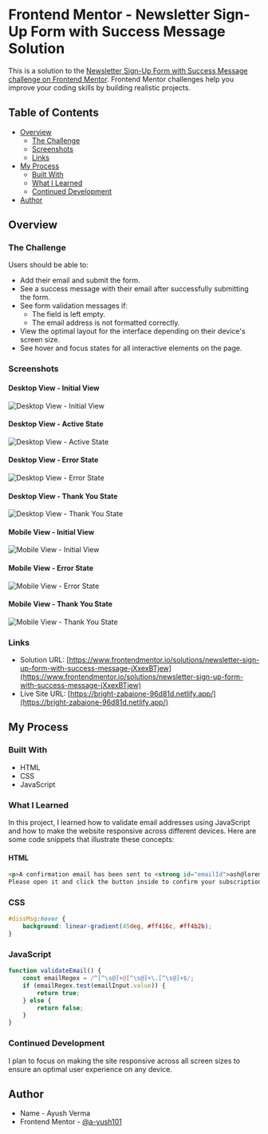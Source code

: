 # Frontend Mentor - Newsletter Sign-Up Form with Success Message Solution

This is a solution to the [Newsletter Sign-Up Form with Success Message challenge on Frontend Mentor](https://www.frontendmentor.io/challenges/newsletter-signup-form-with-success-message-3FC1AZbNrv). Frontend Mentor challenges help you improve your coding skills by building realistic projects.

## Table of Contents

- [Overview](#overview)
  - [The Challenge](#the-challenge)
  - [Screenshots](#screenshots)
  - [Links](#links)
- [My Process](#my-process)
  - [Built With](#built-with)
  - [What I Learned](#what-i-learned)
  - [Continued Development](#continued-development)
- [Author](#author)

## Overview

### The Challenge

Users should be able to:

- Add their email and submit the form.
- See a success message with their email after successfully submitting the form.
- See form validation messages if:
  - The field is left empty.
  - The email address is not formatted correctly.
- View the optimal layout for the interface depending on their device's screen size.
- See hover and focus states for all interactive elements on the page.

### Screenshots

#### Desktop View - Initial View

![Desktop View - Initial View](./screenshots/Desktop-site.png)

#### Desktop View - Active State

![Desktop View - Active State](./screenshots/Desktop-active-state.png)

#### Desktop View - Error State

![Desktop View - Error State](./screenshots/Desktop-erroe-state.png)

#### Desktop View - Thank You State

![Desktop View - Thank You State](./screenshots/Desktop-Thankyou.png)

#### Mobile View - Initial View

![Mobile View - Initial View](./screenshots/Mobile-site.png)

#### Mobile View - Error State

![Mobile View - Error State](./screenshots/Mobile-errorstate.png)

#### Mobile View - Thank You State

![Mobile View - Thank You State](./screenshots/Mobile-Thankyou.png)

### Links

- Solution URL: [https://www.frontendmentor.io/solutions/newsletter-sign-up-form-with-success-message-jXxexBTjew](https://www.frontendmentor.io/solutions/newsletter-sign-up-form-with-success-message-jXxexBTjew)
- Live Site URL: [https://bright-zabaione-96d81d.netlify.app/](https://bright-zabaione-96d81d.netlify.app/)

## My Process

### Built With

- HTML
- CSS
- JavaScript

### What I Learned

In this project, I learned how to validate email addresses using JavaScript and how to make the website responsive across different devices. Here are some code snippets that illustrate these concepts:

#### HTML

```html
<p>A confirmation email has been sent to <strong id="emailId">ash@loremcompany.com</strong>. 
Please open it and click the button inside to confirm your subscription.</p>
```
### CSS
```css
#dissMsg:hover {
    background: linear-gradient(45deg, #ff416c, #ff4b2b);
}
```
### JavaScript

```javascript
function validateEmail() {
    const emailRegex = /^[^\s@]+@[^\s@]+\.[^\s@]+$/;
    if (emailRegex.test(emailInput.value)) {
        return true;
    } else {
        return false;
    }
}
```

### Continued Development

I plan to focus on making the site responsive across all screen sizes to ensure an optimal user experience on any device.

## Author

- Name - Ayush Verma
- Frontend Mentor - [@a-yush101](https://www.frontendmentor.io/profile/a-yush101)
